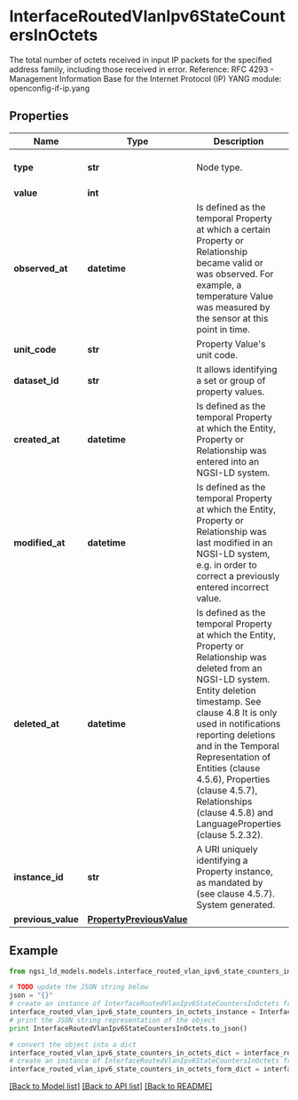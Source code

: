 # InterfaceRoutedVlanIpv6StateCountersInOctets

The total number of octets received in input IP packets for the specified address family, including those received in error.  Reference: RFC 4293 - Management Information Base for the Internet Protocol (IP)  YANG module: openconfig-if-ip.yang 

## Properties

Name | Type | Description | Notes
------------ | ------------- | ------------- | -------------
**type** | **str** | Node type.  | [optional] [default to 'Property']
**value** | **int** |  | 
**observed_at** | **datetime** | Is defined as the temporal Property at which a certain Property or Relationship became valid or was observed. For example, a temperature Value was measured by the sensor at this point in time.  | [optional] 
**unit_code** | **str** | Property Value&#39;s unit code.  | [optional] 
**dataset_id** | **str** | It allows identifying a set or group of property values.  | [optional] 
**created_at** | **datetime** | Is defined as the temporal Property at which the Entity, Property or Relationship was entered into an NGSI-LD system.  | [optional] [readonly] 
**modified_at** | **datetime** | Is defined as the temporal Property at which the Entity, Property or Relationship was last modified in an NGSI-LD system, e.g. in order to correct a previously entered incorrect value.  | [optional] [readonly] 
**deleted_at** | **datetime** | Is defined as the temporal Property at which the Entity, Property or Relationship was deleted from an NGSI-LD system.  Entity deletion timestamp. See clause 4.8 It is only used in notifications reporting deletions and in the Temporal Representation of Entities (clause 4.5.6), Properties (clause 4.5.7), Relationships (clause 4.5.8) and LanguageProperties (clause 5.2.32).  | [optional] [readonly] 
**instance_id** | **str** | A URI uniquely identifying a Property instance, as mandated by (see clause 4.5.7). System generated.  | [optional] [readonly] 
**previous_value** | [**PropertyPreviousValue**](PropertyPreviousValue.md) |  | [optional] 

## Example

```python
from ngsi_ld_models.models.interface_routed_vlan_ipv6_state_counters_in_octets import InterfaceRoutedVlanIpv6StateCountersInOctets

# TODO update the JSON string below
json = "{}"
# create an instance of InterfaceRoutedVlanIpv6StateCountersInOctets from a JSON string
interface_routed_vlan_ipv6_state_counters_in_octets_instance = InterfaceRoutedVlanIpv6StateCountersInOctets.from_json(json)
# print the JSON string representation of the object
print InterfaceRoutedVlanIpv6StateCountersInOctets.to_json()

# convert the object into a dict
interface_routed_vlan_ipv6_state_counters_in_octets_dict = interface_routed_vlan_ipv6_state_counters_in_octets_instance.to_dict()
# create an instance of InterfaceRoutedVlanIpv6StateCountersInOctets from a dict
interface_routed_vlan_ipv6_state_counters_in_octets_form_dict = interface_routed_vlan_ipv6_state_counters_in_octets.from_dict(interface_routed_vlan_ipv6_state_counters_in_octets_dict)
```
[[Back to Model list]](../README.md#documentation-for-models) [[Back to API list]](../README.md#documentation-for-api-endpoints) [[Back to README]](../README.md)


